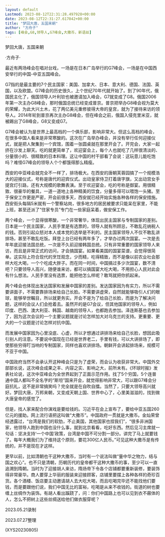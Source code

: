 ```yaml
---
layout: default
Lastmod: 2023-08-12T22:31:28.497928+00:00
date: 2023-08-12T22:31:27.617042+00:00
title: "梦回大唐，五国来朝"
author: "方舟子"
tags: [峰会,G8,领导人,G7峰会,大撒币，新语丝]
---
```


梦回大唐，五国来朝

·方舟子·

最近有两场峰会在唱对台戏，一场是在日本广岛举行的G7峰会，一场是在中国西安举行的中国-中亚五国峰会。

G7指的是最主要的7个民主国家：美国、加拿大、日本、意大利、德国、法国、英国，以及欧盟。G7峰会的历史很久，上个世纪70年代就开始了。到了90年代，俄国民主化了，俄国领导人叶利钦也被邀请加入峰会，G7就变成了G8。俄国2006年第一次主办G8峰会，那时俄国总统已经变成普京。普京把举办G8峰会视为莫大的荣耀，为此大兴土木，花了两亿美元重修彼得大帝的皇宫，就为了接待来访的领导人。2014年轮到普京再次主办G8峰会，但在峰会之前，俄国入侵克里米亚，就被踢出了G8峰会，G8又变成G7。

G7峰会被认为是世界上最高档的一个俱乐部，影响非常大。但这么高档的峰会，在很多中国人看来是非常寒酸的。这次在广岛举办峰会，并没有举行任何迎接仪式，就是把人聚集到一个宾馆，围着一张圆桌就在那里开会了。开完会，大家一起挤在沙发上聊天。吃的就更简单了，欢迎宴会上，每个人也就吃了几样很清淡的、分量很小的、很精致的日本料理。这让中国的村干部看了会说：这玩意儿能吃饱吗？难怪G7峰会的领导人个个都饿得那么精瘦。

西安的中亚峰会就完全不一样了，排场极大。在西安的唐朝芙蓉园搞了一个规模浩大的迎接仪式，号称是唐代的迎宾仪式。出动皇家侍卫打着唐字旗，又出动宫女手提宫灯引路，还有大规模的歌舞表演。至于欢迎宴会，吃的号称是御宴。用很精致、很豪华的餐具，一道一道地上各种精美的饮食，分量多得可以喂饱一头猪。至于保安工作更是严密，开会前很多天，西安就已经开始实施各种各样的保安措施。西安街头每隔5米就有一个警察站岗，很多地方的居民被要求只能呆在家里，不能上班，甚至还派了“住家专员”专门在一些家庭呆着，做安保工作。

两个峰会，一个显得很寒酸，一个非常奢华，体现出民主国家与专制国家的差别。日本是一个民主国家，人民手里是有选票的，领导人就有所顾忌，不敢乱花纳税人的钱。否则引起众怒对本人或本党的选举是不利的。民主国家领导人不仅不敢乱讲排场，甚至不敢乱吃饭。拜登上台已经有两年多了，才举办过两次国宴。一次是去年年底迎接法国总统，一次是不久前迎接韩国总统。只有非常重要的国家领导人来访，而且是非常正式的访问，才会搞国宴。如果看美国的国宴菜谱，会觉得很简单。这实际上符合现代的烹饪观念，少而精，吃得精致，而不是像以前农业社会那样大吃大喝，一个个吃成大胖子。而在同一时间，中国搞过多少次国宴，数不清吧？只要领导人高兴，随便谁来访，都可以搞国宴大吃大喝，不用担心人民对此会有什么想法。人民手里没有选票，能把他怎么样呢？敢骂就把你抓起来。

两个峰会也体现出发达国家和发展中国家的差别。发达国家因为有实力，所以不需要讲面子，不需要靠排场来给自己长脸。不需要讲虚荣，自然就能够吸引人们的眼球，能够举世瞩目，所以就更务实。开会不是为了给自己长脸，而是为了解决问题，这样的会议人们会抢着去。虽然开的是G7会议，但其他国家的领导人，例如印度、巴西、澳大利亚、韩国、越南的领导人，也都跑去参加。泽连斯基也去参加了，因为这次会议的一个主要议题就是讨论怎样加大对乌克兰的支持。更重要、更大的一个议题是讨论怎样对抗中国。

而发展中国家因为心里没底、心虚，所以才想通过讲排场来给自己长脸，想因此吸引别人的注意。不要说中国现在已经是世界老二，手里有钱，可以大讲排场了，即使那些穷得叮当响的专制国家，同样也喜欢讲排场。朝鲜开会讲起排场来，规模可不亚于中国。

中国政府当然不会承认开这种峰会只是为了虚荣，而会认为收获非常大。中国外交部部长说，这次峰会成果之丰、内容之实、影响之大，前所未有。《环球时报》发表社论说，这次中亚峰会为全世界起到了正面示范作用。找了5个穷国，5个连普通中国人都叫不全名字的“斯坦”国来开会，就觉得影响非常大，可以跟G7峰会分庭抗礼，这不是非常搞笑吗？完全就是在自吹自擂。当然了，只要大领导高兴就好。梦回大唐，万邦来朝，又变成天朝上国、世界中心了，心里美滋滋的，找到做大唐皇帝的感觉了。

但是，找人家来配合你演戏是要给钱的。习近平在会上宣布了，要给中亚五国260亿元的援助。网上流行语把这叫做“大撒币”。中国政府一贯就是大撒币。金灿荣曾经透露过，“台湾是我们的软肋，不止美国，其他国家也捏我们”，“很多非洲国家，他领导人跑到中国也没什么事，就到北京看看，吃好东西。然后见习主席就一句话：坚决支持‘一个中国’政策，台湾是中国不可分割一部分。讲完了马上就要钱了。每年大概我们为了维持这个原则，要花300亿人民币。”可见这种大撒币是有传统的，并不是现在才这样。

更早以前，比如清朝也干这种大撒币，当时有一个说法叫做“量中华之物力，结与国之欢心”。也不只是清朝，历朝历代的皇帝都干这种大撒币的事，至少可以一直追溯到隋朝。当时为了迎接胡人来访，隋炀帝下令各个店铺都要重新装修，要装饰得非常豪华。商人要穿上华丽的服装来迎接顾客，店铺里要摆上各种各样的奇珍百货。各个酒楼、饭店要主动邀请胡人去大吃大喝，而且吃喝完毕还不能找他们要钱，而是要跟他们说，我们中国无比的富裕，吃喝是从来不收钱的。街道的树也要缠上丝绸作为装饰。有胡人看出蹊跷了，问：你们中国路上也可以见到衣不蔽体的人，怎么不把树上这些丝绸送给他们做衣服穿呢？

2023.05.21录制

2023.07.27整理

(XYS20230805)

